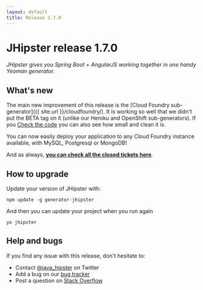 ```yaml
---
layout: default
title: Release 1.7.0
---
```


JHipster release 1.7.0
==================

*JHipster gives you Spring Boot + AngularJS working together in one handy Yeoman generator.*

What's new
----------

The main new improvement of this release is the [Cloud Foundry sub-generator]({{ site.url }}/cloudfoundry/). It is working so well that we didn't put the BETA tag on it (unlike our Heroku and OpenShift sub-generators). If you [Check the code](https://github.com/jhipster/generator-jhipster/tree/master/cloudfoundry) you can also see how small and clean it is.

You can now easily deploy your application to any Cloud Foundry instance available, with MySQL, Postgresql or MongoDB!

And as always, __[you can check all the closed tickets here](https://github.com/jhipster/generator-jhipster/issues?q=milestone%3A1.7.0+is%3Aclosed)__.

How to upgrade
------------

Update your version of JHipster with:

```
npm update -g generator-jhipster
```

And then you can update your project when you run again

```
yo jhipster
```

Help and bugs
--------------

If you find any issue with this release, don't hesitate to:

- Contact [@java_hipster](https://twitter.com/java_hipster) on Twitter
- Add a bug on our [bug tracker](https://github.com/jhipster/generator-jhipster/issues?state=open)
- Post a question on [Stack Overflow](http://stackoverflow.com/tags/jhipster/info)
